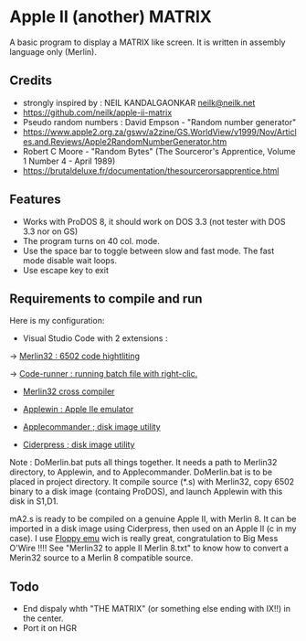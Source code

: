 # Apple II (another) MATRIX

A basic program to display a MATRIX like screen.
It is written in assembly language only (Merlin).

## Credits

* strongly inspired by : NEIL KANDALGAONKAR <neilk@neilk.net>
* https://github.com/neilk/apple-ii-matrix
* Pseudo random numbers  : David Empson - "Random number generator" 
* https://www.apple2.org.za/gswv/a2zine/GS.WorldView/v1999/Nov/Articles.and.Reviews/Apple2RandomNumberGenerator.htm
* Robert C Moore -  "Random Bytes" (The Sourceror's Apprentice, Volume 1 Number 4 - April 1989)
* https://brutaldeluxe.fr/documentation/thesourcerorsapprentice.html

## Features

* Works with ProDOS 8, it should work on DOS 3.3 (not tester with DOS 3.3 nor on GS)
* The program turns on 40 col. mode.
* Use the space bar to toggle between slow and fast mode. The fast mode disable wait loops.
* Use escape key to exit

## Requirements to compile and run

Here is my configuration:

* Visual Studio Code with 2 extensions :

-> [Merlin32 : 6502 code hightliting](marketplace.visualstudio.com/items?itemName=olivier-guinart.merlin32)

-> [Code-runner :  running batch file with right-clic.](marketplace.visualstudio.com/items?itemName=formulahendry.code-runner)

* [Merlin32 cross compiler](brutaldeluxe.fr/products/crossdevtools/merlin)

* [Applewin : Apple IIe emulator](github.com/AppleWin/AppleWin)

* [Applecommander ; disk image utility](applecommander.sourceforge.net)

* [Ciderpress ; disk image utility](a2ciderpress.com)

Note :
DoMerlin.bat puts all things together. It needs a path to Merlin32 directory, to Applewin, and to Applecommander.
DoMerlin.bat is to be placed in project directory.
It compile source (*.s) with Merlin32, copy 6502 binary to a disk image (containg ProDOS), and launch Applewin with this disk in S1,D1.

mA2.s is ready to be compiled on a genuine Apple II, with Merlin 8.
It can be imported in a disk image using Ciderpress, then used on an Apple II (c in my case).
I use [Floppy emu](www.bigmessowires.com/floppy-emu) wich is really great, congratulation to Big Mess O'Wire !!!!
See "Merlin32 to apple II Merlin 8.txt" to know how to convert a Merin32 source to a Merlin 8 compatible source.

## Todo

* End dispaly whth "THE MATRIX" (or something else ending with IX!!) in the center.
* Port it on HGR
